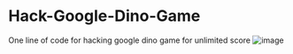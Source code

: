 # Hack-Google-Dino-Game
One line of code for hacking google dino game for unlimited score
![image](https://user-images.githubusercontent.com/47186806/109367119-20be5b00-788d-11eb-8dd1-49f748e9f5e5.png)

